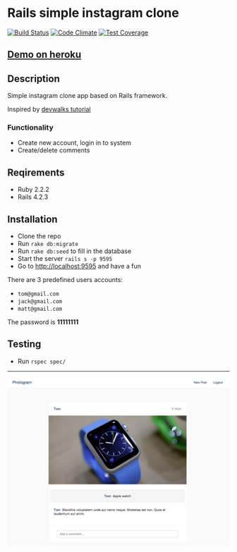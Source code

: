 Rails simple instagram clone
===

[![Build Status](https://travis-ci.org/max-borisov/rails-simple-instagram.svg?branch=master)](https://travis-ci.org/max-borisov/rails-simple-instagram) [![Code Climate](https://codeclimate.com/github/max-borisov/rails-simple-instagram/badges/gpa.svg)](https://codeclimate.com/github/max-borisov/rails-simple-instagram) [![Test Coverage](https://codeclimate.com/github/max-borisov/rails-simple-instagram/badges/coverage.svg)](https://codeclimate.com/github/max-borisov/rails-simple-instagram/coverage)

## [Demo on heroku](https://rails-simple-instagram.herokuapp.com/)

## Description
Simple instagram clone app based on Rails framework.

Inspired by [devwalks tutorial](http://www.devwalks.com/lets-build-instagram-in-rails-part-1/)

### Functionality
* Create new account, login in to system
* Create/delete comments

## Reqirements
* Ruby 2.2.2
* Rails 4.2.3

## Installation
* Clone the repo
* Run `rake db:migrate`
* Run `rake db:seed` to fill in the database
* Start the server `rails s -p 9595`
* Go to [http://localhost:9595](http://localhost:9595) and have a fun

There are 3 predefined users accounts:
* `tom@gmail.com`
* `jack@gmail.com`
* `matt@gmail.com`

The password is **11111111**

## Testing
* Run `rspec spec/`

---

![Simple ToDo lists preview](https://github.com/max-borisov/rails-simple-instagram/blob/master/app-preview.png)
